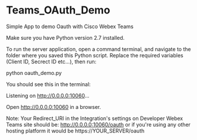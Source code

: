 # Teams_OAuth_Demo
Simple App to demo Oauth with Cisco Webex Teams

Make sure you have Python version 2.7 installed.

To run the server application, open a command terminal, and navigate to the folder where you saved this Python script. Replace the required variables (Client ID, Secrect ID etc...), then run:

python oauth_demo.py

You should see this in the terminal:

Listening on http://0.0.0.0:10060...

Open http://0.0.0.0:10060 in a browser.

Note: Your Redirect_URI in the Integration's settings on Developer Webex Teams site should be: http://0.0.0.0:10060/oauth or if you're using any other hosting platform it would be https://YOUR_SERVER/oauth
